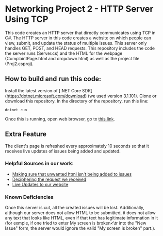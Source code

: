 # Networking Project 2 - HTTP Server Using TCP
This code creates an HTTP server that directly communicates using TCP in C#.
The HTTP server in this code creates a website on which people can view, submit, and update the status of multiple issues. This server only handles GET, POST, and HEAD requests.
This repository includes the code the server runs (Server.cs) and the HTML for the webpage (ComplaintPage.html and dropdown.html) as well as the project file (Proj2.csproj).
## How to build and run this code:
Install the latest version of [.NET Core SDK] (https://dotnet.microsoft.com/download) (we used version 3.1.101). Clone or download this repository.
In the directory of the repository, run this line:
```
dotnet run
```
Once this is running, open web browser, go to [this link](http://localhost:8080/ComplaintPage.html).

## Extra Feature
The client's page is refreshed every approximately 10 seconds so that it receives live updates of issues being added and updated.

### Helpful Sources in our work:
- [Making sure that unwanted html isn't being added to issues](https://stackoverflow.com/questions204646how-to-validate-that-a-string-doesnt-contain-html-using-c-sharp)
- [Deciphering the request we received](https://www.geeksforgeeks.org/c-sharp-get-an-icollection-containing-values-in-ordereddictionary/)
- [Live Updates to our website](https://stackoverflow.com/questions/8711888/auto-refresh-code-in-html-using-meta-tags)

### Known Deficiencies
Once this server is cut, all the created issues will be lost. Additionally, although our server does not allow HTML to be submitted, it does not  allow any text that looks like HTML, even if that text has legitimate information in it (for exmple, if one tried to enter <tr>My screen is broken<\tr into the "New Issue" form, the server would ignore the valid "My screen is broken" part.).

